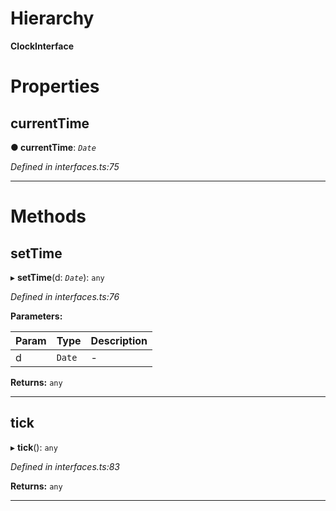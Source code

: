 

# Hierarchy

**ClockInterface**

# Properties

<a id="currenttime"></a>

##  currentTime

**●  currentTime**:  *`Date`* 

*Defined in interfaces.ts:75*

___

# Methods

<a id="settime"></a>

##  setTime

▸ **setTime**(d: *`Date`*): `any`

*Defined in interfaces.ts:76*

**Parameters:**

| Param | Type | Description |
| ------ | ------ | ------ |
| d | `Date`   |  - |

**Returns:** `any`

___

<a id="tick"></a>

##  tick

▸ **tick**(): `any`

*Defined in interfaces.ts:83*

**Returns:** `any`

___

